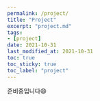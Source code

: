 ```yaml
---
permalink: /project/
title: "Project"
excerpt: "project.md"
tags: 
- [project]
date: 2021-10-31
last_modified_at: 2021-10-31
toc: true
toc_sticky: true
toc_label: "project"
---
```


준비중입니다😄